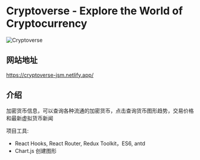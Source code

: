 # Cryptoverse - Explore the World of Cryptocurrency

![Cryptoverse](https://i.ibb.co/8gh5Jc8/image.png)

## 网站地址
https://cryptoverse-jsm.netlify.app/

## 介绍
加密货币信息，可以查询各种流通的加密货币，点击查询货币图形趋势，交易价格和最新虚拟货币新闻

项目工具: 
- React Hooks, React Router, Redux Toolkit，ES6, antd
- Chart.js 创建图形
